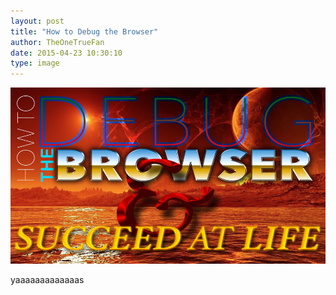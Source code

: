 ```yaml
---
layout: post
title: "How to Debug the Browser"
author: TheOneTrueFan
date: 2015-04-23 10:30:10
type: image
---
```


![Stop reading the alt text](/images/posts/2015-04-23-debug-browser/01.png)

yaaaaaaaaaaaaas
